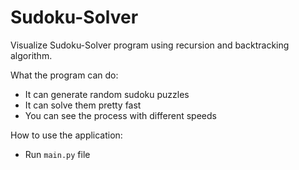 # Sudoku-Solver
Visualize Sudoku-Solver program using recursion and backtracking algorithm.

What the program can do:
<ul>
  <li>It can generate random sudoku puzzles</li>
  <li>It can solve them pretty fast</li>
  <li>You can see the process with different speeds</li>
</ul>

How to use the application:
* Run `main.py` file
